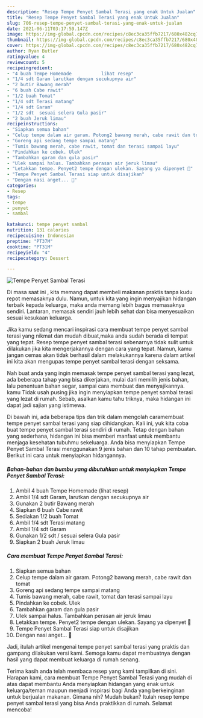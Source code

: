 ```yaml
---
description: "Resep Tempe Penyet Sambal Terasi yang enak Untuk Jualan"
title: "Resep Tempe Penyet Sambal Terasi yang enak Untuk Jualan"
slug: 706-resep-tempe-penyet-sambal-terasi-yang-enak-untuk-jualan
date: 2021-06-11T03:17:59.147Z
image: https://img-global.cpcdn.com/recipes/c8ec3ca35ffb7217/680x482cq70/tempe-penyet-sambal-terasi-foto-resep-utama.jpg
thumbnail: https://img-global.cpcdn.com/recipes/c8ec3ca35ffb7217/680x482cq70/tempe-penyet-sambal-terasi-foto-resep-utama.jpg
cover: https://img-global.cpcdn.com/recipes/c8ec3ca35ffb7217/680x482cq70/tempe-penyet-sambal-terasi-foto-resep-utama.jpg
author: Ryan Butler
ratingvalue: 4
reviewcount: 5
recipeingredient:
- "4 buah Tempe Homemade           lihat resep"
- "1/4 sdt Garam larutkan dengan secukupnya air"
- "2 butir Bawang merah"
- "6 buah Cabe rawit"
- "1/2 buah Tomat"
- "1/4 sdt Terasi matang"
- "1/4 sdt Garam"
- "1/2 sdt  sesuai selera Gula pasir"
- "2 buah Jeruk limau"
recipeinstructions:
- "Siapkan semua bahan"
- "Celup tempe dalam air garam. Potong2 bawang merah, cabe rawit dan tomat"
- "Goreng api sedang tempe sampai matang"
- "Tumis bawang merah, cabe rawit, tomat dan terasi sampai layu"
- "Pindahkan ke cobek. Ulek"
- "Tambahkan garam dan gula pasir"
- "Ulek sampai halus. Tambahkan perasan air jeruk limau"
- "Letakkan tempe. Penyet2 tempe dengan ulekan. Sayang ya dipenyet 🙈"
- "Tempe Penyet Sambal Terasi siap untuk disajikan"
- "Dengan nasi anget... 🤤"
categories:
- Resep
tags:
- tempe
- penyet
- sambal

katakunci: tempe penyet sambal 
nutrition: 131 calories
recipecuisine: Indonesian
preptime: "PT37M"
cooktime: "PT31M"
recipeyield: "4"
recipecategory: Dessert

---
```



![Tempe Penyet Sambal Terasi](https://img-global.cpcdn.com/recipes/c8ec3ca35ffb7217/680x482cq70/tempe-penyet-sambal-terasi-foto-resep-utama.jpg)

Di masa  saat ini , kita memang dapat membeli makanan praktis tanpa kudu repot memasaknya dulu. Namun, untuk kita yang ingin menyajikan hidangan terbaik kepada keluarga, maka anda memang lebih bagus memasaknya sendiri. Lantaran, memasak sendiri jauh lebih sehat dan bisa menyesuaikan sesuai kesukaan keluarga.

Jika kamu sedang mencari inspirasi cara membuat tempe penyet sambal terasi yang nikmat dan mudah dibuat,maka anda sudah berada di tempat yang tepat. Resep tempe penyet sambal terasi  sebenarnya tidak sulit untuk dilakukan jika kita mengerjakannya dengan cara yang tepat. Namun, kamu jangan cemas akan tidak berhasil dalam melakukannya 
karena dalam artikel ini kita akan mengupas tempe penyet sambal terasi dengan seksama.  



Nah buat anda yang ingin memasak tempe penyet sambal terasi yang lezat, ada beberapa tahap yang bisa dikerjakan, mulai dari memilih jenis bahan, lalu penentuan bahan segar, sampai cara membuat dan menyajikannya. kamu Tidak usah pusing jika ingin menyiapkan tempe penyet sambal terasi yang lezat di rumah. Sebab, asalkan kamu  tahu triknya, maka hidangan ini dapat jadi sajian yang istimewa.

Di bawah ini, ada beberapa tips dan trik dalam mengolah caramembuat tempe penyet sambal terasi yang siap dihidangkan. Kali ini, yuk kita coba buat tempe penyet sambal terasi sendiri di rumah. Tetap dengan bahan yang sederhana, hidangan ini bisa memberi manfaat untuk membantu menjaga kesehatan tubuhmu sekeluarga. Anda bisa menyiapkan Tempe Penyet Sambal Terasi menggunakan 9 jenis bahan dan 10 tahap pembuatan. Berikut ini cara untuk menyiapkan hidangannya.

<!--inarticleads1-->

##### Bahan-bahan dan bumbu yang dibutuhkan untuk menyiapkan Tempe Penyet Sambal Terasi:

1. Ambil 4 buah Tempe Homemade           (lihat resep)
1. Ambil 1/4 sdt Garam, larutkan dengan secukupnya air
1. Gunakan 2 butir Bawang merah
1. Siapkan 6 buah Cabe rawit
1. Sediakan 1/2 buah Tomat
1. Ambil 1/4 sdt Terasi matang
1. Ambil 1/4 sdt Garam
1. Gunakan 1/2 sdt / sesuai selera Gula pasir
1. Siapkan 2 buah Jeruk limau




<!--inarticleads2-->

##### Cara membuat Tempe Penyet Sambal Terasi:

1. Siapkan semua bahan
1. Celup tempe dalam air garam. Potong2 bawang merah, cabe rawit dan tomat
1. Goreng api sedang tempe sampai matang
1. Tumis bawang merah, cabe rawit, tomat dan terasi sampai layu
1. Pindahkan ke cobek. Ulek
1. Tambahkan garam dan gula pasir
1. Ulek sampai halus. Tambahkan perasan air jeruk limau
1. Letakkan tempe. Penyet2 tempe dengan ulekan. Sayang ya dipenyet 🙈
1. Tempe Penyet Sambal Terasi siap untuk disajikan
1. Dengan nasi anget... 🤤




Jadi, itulah artikel mengenai  tempe penyet sambal terasi  yang praktis dan gampang dilakukan versi kami. Semoga kamu dapat membuatnya dengan hasil yang dapat membuat keluarga di rumah senang. 

Terima kasih anda telah membaca resep yang kami tampilkan di sini. Harapan kami, cara membuat  Tempe Penyet Sambal Terasi yang mudah di atas dapat membantu Anda menyiapkan hidangan yang enak untuk keluarga/teman maupun menjadi inspirasi bagi Anda yang berkeinginan untuk berjualan makanan. Gimana nih? Mudah bukan? Itulah resep tempe penyet sambal terasi yang bisa Anda praktikkan di rumah. Selamat mencoba!


